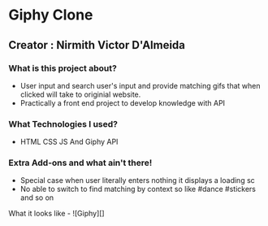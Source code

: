 # Giphy Clone
## Creator : Nirmith Victor D'Almeida

### What is this project about?
- User input and search user's input and provide matching gifs that when clicked will take to originial website.
- Practically a front end project to develop knowledge with API

### What Technologies I used?
- HTML CSS JS And Giphy API

### Extra Add-ons and what ain't there!
- Special case when user literally enters nothing it displays a loading sc
- No able to switch to find matching by context so like #dance #stickers and so on

What it looks like -
![Giphy][]
